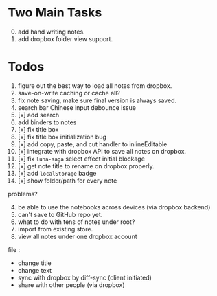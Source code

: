 # Two Main Tasks
0. add hand writing notes.
1. add dropbox folder view support.

# Todos

1. figure out the best way to load all notes from dropbox.
1. save-on-write caching or cache all?
3. fix note saving, make sure final version is always saved.
4. search bar Chinese input debounce issue
1. [x] add search
3. add binders to notes
1. [x] fix title box
2. [x] fix title box initialization bug
3. [x] add copy, paste, and cut handler to inlineEditable
1. [x] integrate with dropbox API to save all notes on dropbox.
4. [x] fix `luna-saga` select effect initial blockage
5. [x] get note title to rename on dropbox properly.
1. [x] add `localStorage` badge
2. [x] show folder/path for every note

problems?

4. be able to use the notebooks across devices (via dropbox backend)
1. can't save to GitHub repo yet.
2. what to do with tens of notes under root?
3. import from existing store.
5. view all notes under one dropbox account

file :
- change title
- change text
- sync with dropbox by diff-sync (client initiated)
- share with other people (via dropbox)


